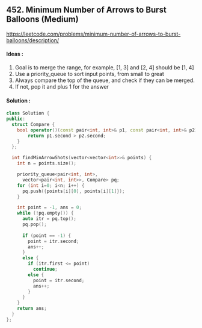 ## **452. Minimum Number of Arrows to Burst Balloons (Medium)**


https://leetcode.com/problems/minimum-number-of-arrows-to-burst-balloons/description/


#### Ideas :
1. Goal is to merge the range, for example, [1, 3] and [2, 4] should be [1, 4]
2. Use a priority_queue to sort input points, from small to great
3. Always compare the top of the queue, and check if they can be merged.
4. If not, pop it and plus 1 for the answer


#### Solution :
```C++
class Solution {
public:
  struct Compare {
    bool operator()(const pair<int, int>& p1, const pair<int, int>& p2) {
        return p1.second > p2.second;
    }
  };

  int findMinArrowShots(vector<vector<int>>& points) {
    int n = points.size();

    priority_queue<pair<int, int>, 
      vector<pair<int, int>>, Compare> pq;
    for (int i=0; i<n; i++) {
      pq.push({points[i][0], points[i][1]});
    }

    int point = -1, ans = 0;
    while (!pq.empty()) {
      auto itr = pq.top();
      pq.pop();
 
      if (point == -1) {
        point = itr.second;
        ans++;
      }
      else {
        if (itr.first <= point)
          continue;
        else {
          point = itr.second;
          ans++;
        }
      }
    }
    return ans;
  }
};
```